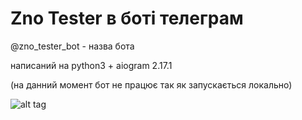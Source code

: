 # Zno Tester в боті телеграм 

@zno_tester_bot - назва бота

написаний на python3 + aiogram 2.17.1

(на данний момент бот не працює так як запускається локально)

![alt tag](https://upload.wikimedia.org/wikipedia/commons/thumb/8/82/Telegram_logo.svg/1024px-Telegram_logo.svg.png)
